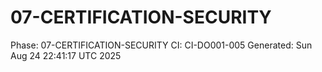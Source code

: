# 07-CERTIFICATION-SECURITY
Phase: 07-CERTIFICATION-SECURITY
CI: CI-DO001-005
Generated: Sun Aug 24 22:41:17 UTC 2025
